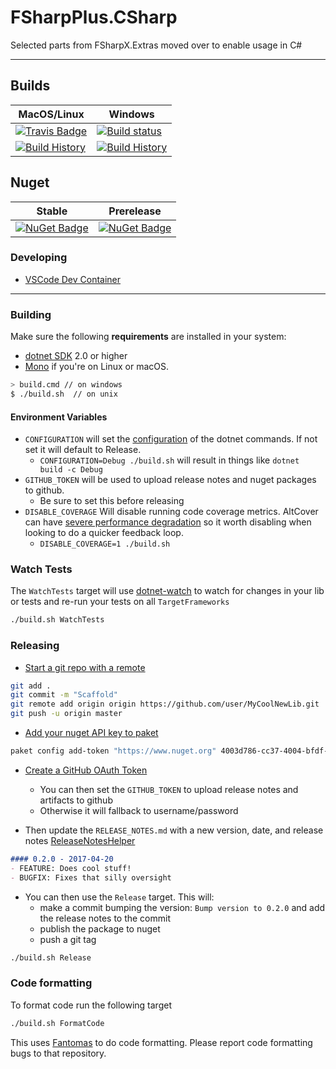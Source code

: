 # FSharpPlus.CSharp

Selected parts from FSharpX.Extras moved over to enable usage in C#

---

## Builds

MacOS/Linux | Windows
--- | ---
[![Travis Badge](https://travis-ci.org/wallymathieu/FSharpPlus.CSharp.svg?branch=master)](https://travis-ci.org/wallymathieu/FSharpPlus.CSharp) | [![Build status](https://ci.appveyor.com/api/projects/status/github/wallymathieu/FSharpPlus.CSharp?svg=true)](https://ci.appveyor.com/project/wallymathieu/FSharpPlus.CSharp)
[![Build History](https://buildstats.info/travisci/chart/wallymathieu/FSharpPlus.CSharp)](https://travis-ci.org/wallymathieu/FSharpPlus.CSharp/builds) | [![Build History](https://buildstats.info/appveyor/chart/wallymathieu/FSharpPlus.CSharp)](https://ci.appveyor.com/project/wallymathieu/FSharpPlus.CSharp)  

## Nuget 

Stable | Prerelease
--- | ---
[![NuGet Badge](https://buildstats.info/nuget/FSharpPlus.CSharp)](https://www.nuget.org/packages/FSharpPlus.CSharp/) | [![NuGet Badge](https://buildstats.info/nuget/FSharpPlus.CSharp?includePreReleases=true)](https://www.nuget.org/packages/FSharpPlus.CSharp/)

### Developing

- [VSCode Dev Container](https://code.visualstudio.com/docs/remote/containers)

---

### Building

Make sure the following **requirements** are installed in your system:

- [dotnet SDK](https://www.microsoft.com/net/download/core) 2.0 or higher
- [Mono](http://www.mono-project.com/) if you're on Linux or macOS.

```sh
> build.cmd // on windows
$ ./build.sh  // on unix
```

#### Environment Variables

- `CONFIGURATION` will set the [configuration](https://docs.microsoft.com/en-us/dotnet/core/tools/dotnet-build?tabs=netcore2x#options) of the dotnet commands.  If not set it will default to Release.
  - `CONFIGURATION=Debug ./build.sh` will result in things like `dotnet build -c Debug`
- `GITHUB_TOKEN` will be used to upload release notes and nuget packages to github.
  - Be sure to set this before releasing
- `DISABLE_COVERAGE` Will disable running code coverage metrics.  AltCover can have [severe performance degradation](https://github.com/SteveGilham/altcover/issues/57) so it worth disabling when looking to do a quicker feedback loop.
  - `DISABLE_COVERAGE=1 ./build.sh`

### Watch Tests

The `WatchTests` target will use [dotnet-watch](https://github.com/aspnet/Docs/blob/master/aspnetcore/tutorials/dotnet-watch.md) to watch for changes in your lib or tests and re-run your tests on all `TargetFrameworks`

```sh
./build.sh WatchTests
```

### Releasing

- [Start a git repo with a remote](https://help.github.com/articles/adding-an-existing-project-to-github-using-the-command-line/)

```sh
git add .
git commit -m "Scaffold"
git remote add origin origin https://github.com/user/MyCoolNewLib.git
git push -u origin master
```

- [Add your nuget API key to paket](https://fsprojects.github.io/Paket/paket-config.html#Adding-a-NuGet-API-key)

```sh
paket config add-token "https://www.nuget.org" 4003d786-cc37-4004-bfdf-c4f3e8ef9b3a
```

- [Create a GitHub OAuth Token](https://help.github.com/articles/creating-a-personal-access-token-for-the-command-line/)
  - You can then set the `GITHUB_TOKEN` to upload release notes and artifacts to github
  - Otherwise it will fallback to username/password

- Then update the `RELEASE_NOTES.md` with a new version, date, and release notes [ReleaseNotesHelper](https://fsharp.github.io/FAKE/apidocs/fake-releasenoteshelper.html)

```markdown
#### 0.2.0 - 2017-04-20
- FEATURE: Does cool stuff!
- BUGFIX: Fixes that silly oversight
```

- You can then use the `Release` target.  This will:
  - make a commit bumping the version:  `Bump version to 0.2.0` and add the release notes to the commit
  - publish the package to nuget
  - push a git tag

```sh
./build.sh Release
```

### Code formatting

To format code run the following target

```sh
./build.sh FormatCode
```

This uses [Fantomas](https://github.com/fsprojects/fantomas) to do code formatting.  Please report code formatting bugs to that repository.

